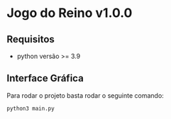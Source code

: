 # Jogo do Reino v1.0.0

## Requisitos
- python versão >= 3.9

## Interface Gráfica
Para rodar o projeto basta rodar o seguinte comando:
```bash
python3 main.py
```
